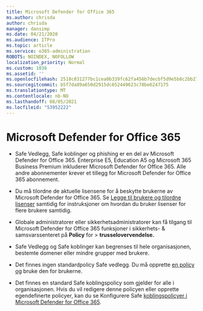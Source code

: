 ```yaml
---
title: Microsoft Defender for Office 365
ms.author: chrisda
author: chrisda
manager: dansimp
ms.date: 04/21/2020
ms.audience: ITPro
ms.topic: article
ms.service: o365-administration
ROBOTS: NOINDEX, NOFOLLOW
localization_priority: Normal
ms.custom: 1036
ms.assetid: ''
ms.openlocfilehash: 2518c831277bc1cea0b339fc62fa456b7decbf5d9e5b8c2bb2733fe47c969a81
ms.sourcegitcommit: b5f7da89a650d2915dc652449623c78be6247175
ms.translationtype: MT
ms.contentlocale: nb-NO
ms.lasthandoff: 08/05/2021
ms.locfileid: "53952222"
---
```

# <a name="microsoft-defender-for-office-365"></a>Microsoft Defender for Office 365

- Safe Vedlegg, Safe koblinger og phishing er en del av Microsoft Defender for Office 365. Enterprise E5, Education A5 og Microsoft 365 Business Premium inkluderer Microsoft Defender for Office 365. Alle andre abonnementer krever et tillegg for Microsoft Defender for Office 365 abonnement.

- Du må tilordne de aktuelle lisensene for å beskytte brukerne av Microsoft Defender for Office 365. Se [Legge til brukere og tilordne lisenser](/microsoft-365/admin/add-users/add-users) samtidig for instruksjoner om hvordan du bruker lisenser for flere brukere samtidig.

- Globale administratorer eller sikkerhetsadministratorer kan få tilgang til Microsoft Defender for Office 365 funksjoner i sikkerhets- & samsvarssenteret på **Policy** for \> **trusselovervendelse.**

- Safe Vedlegg og Safe koblinger kan begrenses til hele organisasjonen, bestemte domener eller mindre grupper med brukere.

- Det finnes ingen standardpolicy Safe vedlegg. Du må opprette [en policy og](/microsoft-365/security/office-365-security/set-up-atp-safe-attachments-policies) bruke den for brukerne.

- Det finnes en standard Safe koblingspolicy som gjelder for alle i organisasjonen. Hvis du vil redigere denne policyen eller opprette egendefinerte policyer, kan du se Konfigurere Safe [koblingspolicyer i Microsoft Defender for Office 365](/microsoft-365/security/office-365-security/set-up-atp-safe-links-policies).
